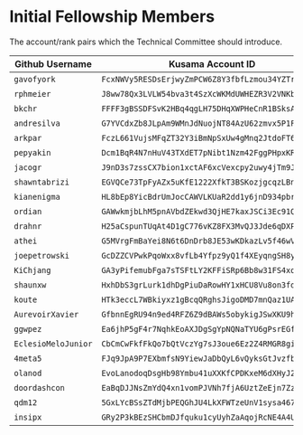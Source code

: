 # Initial Fellowship Members

The account/rank pairs which the Technical Committee should introduce.

| Github Username     | Kusama Account ID                                  | Rank |
| ------------------- | -------------------------------------------------- | ---- |
| `gavofyork`         | `FcxNWVy5RESDsErjwyZmPCW6Z8Y3fbfLzmou34YZTrbcraL`  | 7    |
| `rphmeier`          | `J8ww78Qx3LVLW54bva3t4SzXcWKMdUWHEZR3V2VNKbmQgE8`  | 6    |
| `bkchr`             | `FFFF3gBSSDFSvK2HBq4qgLH75DHqXWPHeCnR1BSksAMacBs`  | 6    |
| `andresilva`        | `G7YVCdxZb8JLpAm9WMnJdNuojNT84AzU62zmvx5P1FMNtg2`  | 5    |
| `arkpar`            | `FczL661VujsMFqZT32Y3iBmNpSxUw4gMnq2JtdoFT6rJzr4`  | 5    |
| `pepyakin`          | `Dcm1BqR4N7nHuV43TXdET7pNibt1Nzm42FggPHpxKRven53`  | 5    |
| `jacogr`            | `J9nD3s7zssCX7bion1xctAF6xcVexcpy2uwy4jTm9JL8yuK`  | 5    |
| `shawntabrizi`      | `EGVQCe73TpFyAZx5uKfE1222XfkT3BSKozjgcqzLBnc5eYo`  | 4    |
| `kianenigma`        | `HL8bEp8YicBdrUmJocCAWVLKUaR2dd1y6jnD934pbre3un1`  | 4    |
| `ordian`            | `GAWwkmjbLhM5pnAVbdZEkwd3QjHE7kaxJSCi3Ec91Q3QSDW`  | 3    |
| `drahnr`            | `H25aCspunTUqAt4D1gC776vKZ8FX3MvQJ3Jde6qDXPQaFxk`  | 3    |
| `athei`             | `G5MVrgFmBaYei8N6t6DnDrb8JE53wKDkazLv5f46wVpi14y`  | 3    |
| `joepetrowski`      | `GcDZZCVPwkPqoWxx8vfLb4Yfpz9yQ1f4XEyqngSH8ygsL9p`  | 2    |
| `KiChjang`          | `GA3yPifemubFga7sTSFtLY2KFFiSRp6Bb8w31FS4xqgAvCz`  | 2    |
| `shaunxw`           | `HxhDbS3grLurk1dhDgPiuDaRowHY1xHCU8Vu8on3fdg85tx`  | 2    |
| `koute`             | `HTk3eccL7WBkiyxz1gBcqQRghsJigoDMD7mnQaz1UAbMpQV`  | 2    |
| `AurevoirXavier`    | `GfbnnEgRU94n9ed4RFZ6Z9dBAWs5obykigJSwXKU9hsT2uU`  | 1    |
| `ggwpez`            | `Ea6jhP5gF4r7NqhkEoAXJDgSgYpNQNaTYU6gPsrEGfctaKR`  | 1    |
| `EclesioMeloJunior` | `CbCmCwFkfFkQo7bQtVczYg7sJ3oue6Ez2Z4RMGR8gi8deRk`  | 1    |
| `4meta5`            | `FJq9JpA9P7EXbmfsN9YiewJaDbQyL6vQyksGtJvzfbn6zf8`  | 1    |
| `olanod`            | `EvoLanodoqDsgHb98Ymbu41uXXKfCPDKxeM6dXHyJ2JoVus`  | 1    |
| `doordashcon`       | `EaBqDJJNsZmYdQ4xn1vomPJVNh7fjA6UztZeEjn7ZzdeT7V`  | 1    |
| `qdm12`             | `5GxLYcBSsZTdMjbPEQGhJU4LkXFWTzeUnV1sysa467hSkEa8` | 1    |
| `insipx`            | `GRy2P3kBEzSHCbmDJfquku1cyUyhZaAqojRcNE4A4U3MnLd`  | 1    |
